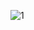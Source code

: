 
![1](https://user-images.githubusercontent.com/51121757/69834360-c077de00-1231-11ea-9d16-1616a0f32df2.PNG)
